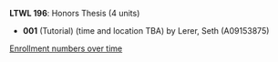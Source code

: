 **LTWL 196**: Honors Thesis (4 units)

- **001** (Tutorial) (time and location TBA) by Lerer, Seth (A09153875)

[Enrollment numbers over time](./LTWL196.tsv)
